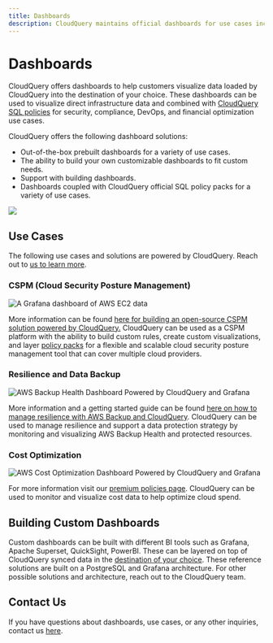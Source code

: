 ```yaml
---
title: Dashboards
description: CloudQuery maintains official dashboards for use cases including security, compliance, engineering, and cost that can enable visualization and management of resources.
---
```

# Dashboards

CloudQuery offers dashboards to help customers visualize data loaded by CloudQuery into the destination of your choice.  These dashboards can be used to visualize direct infrastructure data and combined with [CloudQuery SQL policies](/docs/core-concepts/policies) for security, compliance, DevOps, and financial optimization use cases. 

CloudQuery offers the following dashboard solutions:
* Out-of-the-box prebuilt dashboards for a variety of use cases.
* The ability to build your own customizable dashboards to fit custom needs.
* Support with building dashboards.
* Dashboards coupled with CloudQuery official SQL policy packs for a variety of use cases.

![](/images/blog/open-source-cspm/image0.png)

## Use Cases

The following use cases and solutions are powered by CloudQuery.  Reach out to [us to learn more](/pricing).

### CSPM (Cloud Security Posture Management)

![A Grafana dashboard of AWS EC2 data](/images/blog/open-source-cloud-asset-inventory-with-cloudquery-and-grafana/image1.png)

More information can be found [here for building an open-source CSPM solution powered by CloudQuery.](/solutions/open-source-cspm)  CloudQuery can be used as a CSPM platform with the ability to build custom rules, create custom visualizations, and layer [policy packs](/docs/core-concepts/policies) for a flexible and scalable cloud security posture management tool that can cover multiple cloud providers.

### Resilience and Data Backup

![AWS Backup Health Dashboard Powered by CloudQuery and Grafana](/images/how-to-guides/manage-resilience-with-aws-backup/backuphealthdashboard.png)

More information and a getting started guide can be found [here on how to manage resilience with AWS Backup and CloudQuery](/how-to-guides/manage-resilience-with-aws-backup).  CloudQuery can be used to manage resilience and support a data protection strategy by monitoring and visualizing AWS Backup Health and protected resources.  

### Cost Optimization

![AWS Cost Optimization Dashboard Powered by CloudQuery and Grafana](/images/dashboards/aws-cost.png)

For more information visit our [premium policies page](/docs/core-concepts/policies#premium-policies). CloudQuery can be used to monitor and visualize cost data to help optimize cloud spend.

## Building Custom Dashboards

Custom dashboards can be built with different BI tools such as Grafana, Apache Superset, QuickSight, PowerBI.  These can be layered on top of CloudQuery synced data in the [destination of your choice](/docs/plugins/destinations/overview).  These reference solutions are built on a PostgreSQL and Grafana architecture.  For other possible solutions and architecture, reach out to the CloudQuery team.

## Contact Us

If you have questions about dashboards, use cases, or any other inquiries, contact us [here](/pricing).
